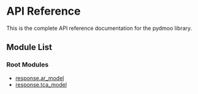 # API Reference

This is the complete API reference documentation for the pydmoo library.

## Module List

### Root Modules

- [response.ar_model](api-auto/response.ar_model.md)
- [response.tca_model](api-auto/response.tca_model.md)
